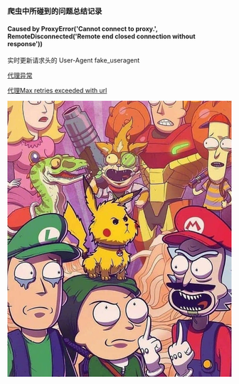### 爬虫中所碰到的问题总结记录

#### Caused by ProxyError('Cannot connect to proxy.', RemoteDisconnected('Remote end closed connection without response'))

实时更新请求头的 User-Agent   fake_useragent



[代理异常](https://zhuanlan.zhihu.com/p/105602367)

[代理Max retries exceeded with url](https://github.com/zyl-fun/blog/blob/master/%E4%BB%A3%E7%90%86Max%20retries%20exceeded%20with%20url.md)

![img](%E5%9B%BE%E7%89%87/d398-hvntnkp6748871.jpg)